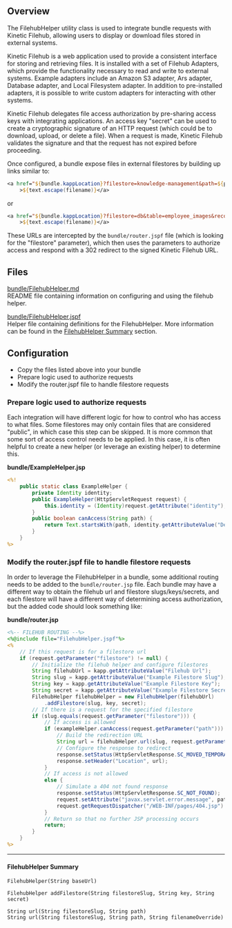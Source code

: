 ## Overview

The FilehubHelper utility class is used to integrate bundle requests with Kinetic Filehub, allowing
users to display or download files stored in external systems.

Kinetic Filehub is a web application used to provide a consistent interface for storing and 
retrieving files.  It is installed with a set of Filehub Adapters, which provide the functionality
necessary to read and write to external systems.  Example adapters include an Amazon S3 adapter, Ars
adapter, Database adapter, and Local Filesystem adapter.  In addition to pre-installed adapters, it 
is possible to write custom adapters for interacting with other systems.

Kinetic Filehub delegates file access authorization by pre-sharing access keys with integrating 
applications.  An access key "secret" can be used to create a cryptographic signature of an HTTP 
request (which could be to download, upload, or delete a file).  When a request is made, Kinetic
Filehub validates the signature and that the request has not expired before proceeding.

Once configured, a bundle expose files in external filestores by building up links similar to:

```jsp
<a href="${bundle.kappLocation}?filestore=knowledge-management&path=${path}"
    >${text.escape(filename)}</a>
```

or 

```jsp
<a href="${bundle.kappLocation}?filestore=db&table=employee_images&record=653325&column=image"
    >${text.escape(filename)}</a>
```

These URLs are intercepted by the `bundle/router.jspf` file (which is looking for the "filestore"
parameter), which then uses the parameters to authorize access and respond with a 302 redirect to 
the signed Kinetic Filehub URL.

## Files

[bundle/FilehubHelper.md](FilehubHelper.md)  
README file containing information on configuring and using the filehub helper.

[bundle/FilehubHelper.jspf](FilehubHelper.jspf)  
Helper file containing definitions for the FilehubHelper.  More information can be found in the 
[FilehubHelper Summary](#filehubhelper-summary) section.


## Configuration

* Copy the files listed above into your bundle
* Prepare logic used to authorize requests
* Modify the router.jspf file to handle filestore requests

### Prepare logic used to authorize requests

Each integration will have different logic for how to control who has access to what files.  Some 
filestores may only contain files that are considered "public", in which case this step can be 
skipped.  It is more common that some sort of access control needs to be applied.  In this case, it
is often helpful to create a new helper (or leverage an existing helper) to determine this.

**bundle/ExampleHelper.jsp**
```jsp
<%!
    public static class ExampleHelper {
        private Identity identity;
        public ExampleHelper(HttpServletRequest request) {
            this.identity = (Identity)request.getAttribute("identity");
        }
        public boolean canAccess(String path) {
            return Text.startsWith(path, identity.getAttributeValue("Department"));
        }
    }
%>
```

### Modify the router.jspf file to handle filestore requests

In order to leverage the FilehubHelper in a bundle, some additional routing needs to be added to the
`bundle/router.jsp` file.  Each bundle may have a different way to obtain the filehub url and 
filestore slugs/keys/secrets, and each filestore will have a different way of determining access 
authorization, but the added code should look something like:

**bundle/router.jsp**
```jsp
<%-- FILEHUB ROUTING --%>
<%@include file="FilehubHelper.jspf"%>
<%
    // If this request is for a filestore url
    if (request.getParameter("filestore") != null) {
        // Initialize the filehub helper and configure filestores
        String filehubUrl = kapp.getAttributeValue("Filehub Url");
        String slug = kapp.getAttributeValue("Example Filestore Slug");
        String key = kapp.getAttributeValue("Example Filestore Key");
        String secret = kapp.getAttributeValue("Example Filestore Secret");
        FilehubHelper filehubHelper = new FilehubHelper(filehubUrl)
            .addFilestore(slug, key, secret);
        // If there is a request for the specified filestore
        if (slug.equals(request.getParameter("filestore"))) {
            // If access is allowed
            if (exampleHelper.canAccess(request.getParameter("path"))) {
                // Build the redirection URL
                String url = filehubHelper.url(slug, request.getParameter("path"));
                // Configure the response to redirect
                response.setStatus(HttpServletResponse.SC_MOVED_TEMPORARILY);
                response.setHeader("Location", url);
            }
            // If access is not allowed
            else {
                // Simulate a 404 not found response
                response.setStatus(HttpServletResponse.SC_NOT_FOUND);
                request.setAttribute("javax.servlet.error.message", path);
                request.getRequestDispatcher("/WEB-INF/pages/404.jsp").include(request, response);
            }
            // Return so that no further JSP processing occurs
            return;
        }
    }
%>
```

---

#### FilehubHelper Summary

`FilehubHelper(String baseUrl)`  

`FilehubHelper addFilestore(String filestoreSlug, String key, String secret)`  

`String url(String filestoreSlug, String path)`  
`String url(String filestoreSlug, String path, String filenameOverride)`  